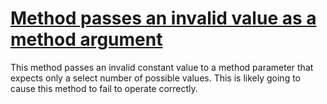 # [Method passes an invalid value as a method argument](http://fb-contrib.sourceforge.net/bugdescriptions.html#ICA_INVALID_CONSTANT_ARGUMENT)

This method passes an invalid constant value to a method parameter that expects only a select number of possible values.
			This is likely going to cause this method to fail to operate correctly.